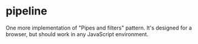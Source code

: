 pipeline
===============

One more implementation of "Pipes and filters" pattern.
It's designed for a browser, but should work in any JavaScript environment.

